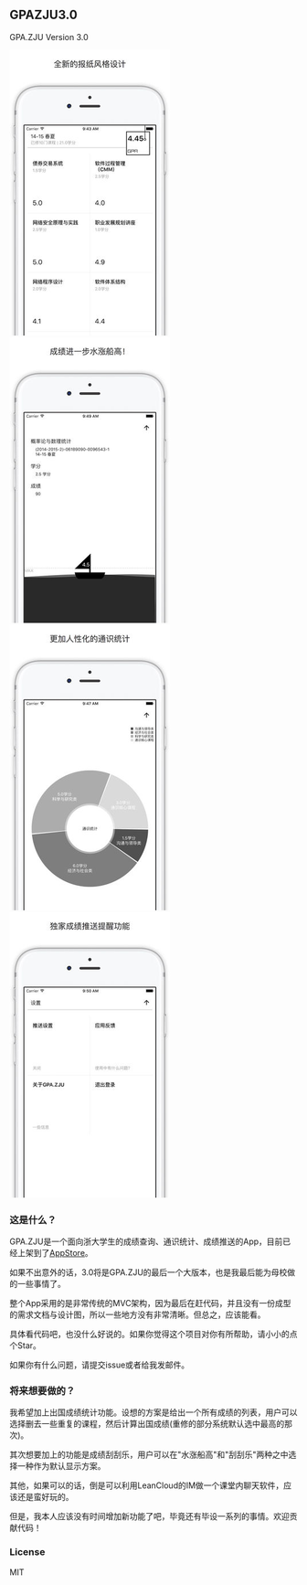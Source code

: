 ## GPAZJU3.0
GPA.ZJU Version 3.0

![](https://github.com/dongxinb/GPAZJU3.0/blob/master/screenshot/1.jpg) ![](https://github.com/dongxinb/GPAZJU3.0/blob/master/screenshot/2.jpg)
![](https://github.com/dongxinb/GPAZJU3.0/blob/master/screenshot/3.jpg) ![](https://github.com/dongxinb/GPAZJU3.0/blob/master/screenshot/4.jpg)

### 这是什么？

GPA.ZJU是一个面向浙大学生的成绩查询、通识统计、成绩推送的App，目前已经上架到了[AppStore](https://itunes.apple.com/us/app/gpa.zju-zhe-jiang-da-xue-zhuan/id717203939?ls=1&mt=8)。

如果不出意外的话，3.0将是GPA.ZJU的最后一个大版本，也是我最后能为母校做的一些事情了。

整个App采用的是非常传统的MVC架构，因为最后在赶代码，并且没有一份成型的需求文档与设计图，所以一些地方没有非常清晰。但总之，应该能看。

具体看代码吧，也没什么好说的。如果你觉得这个项目对你有所帮助，请小小的点个Star。

如果你有什么问题，请提交issue或者给我发邮件。



### 将来想要做的？

我希望加上出国成绩统计功能。设想的方案是给出一个所有成绩的列表，用户可以选择删去一些重复的课程，然后计算出国成绩(重修的部分系统默认选中最高的那次)。

其次想要加上的功能是成绩刮刮乐，用户可以在"水涨船高"和"刮刮乐"两种之中选择一种作为默认显示方案。

其他，如果可以的话，倒是可以利用LeanCloud的IM做一个课堂内聊天软件，应该还是蛮好玩的。

但是，我本人应该没有时间增加新功能了吧，毕竟还有毕设一系列的事情。欢迎贡献代码！



### License

MIT


